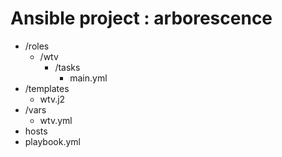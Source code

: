 # Ansible project : arborescence
- /roles
  - /wtv
    - /tasks
      - main.yml
- /templates
  - wtv.j2
- /vars
  - wtv.yml
- hosts
- playbook.yml

